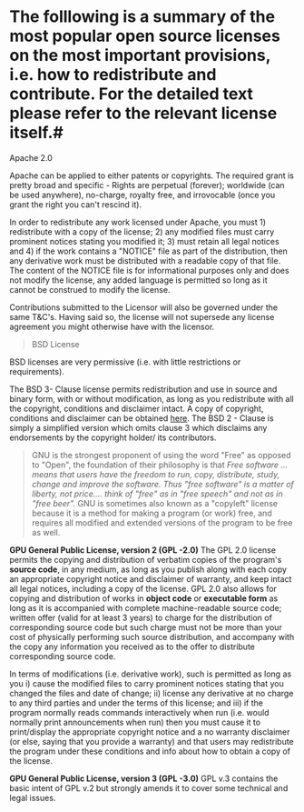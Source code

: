 # The folllowing is a summary of the most popular open source licenses on the most important provisions, i.e. how to redistribute and contribute. For the detailed text please refer to the relevant license itself.#

>
Apache 2.0 
>
Apache can be applied to either patents or copyrights. The required grant is pretty broad and specific - Rights are perpetual (forever); worldwide (can be used anywhere), no-charge, royalty free, and irrovocable (once you grant the right  you can't rescind it). 

In order to redistribute any work licensed under Apache, you must 1) redistribute with a copy of the license; 2) any modified files must carry prominent notices stating you modified it; 3) must retain all legal notices and 4) if the work contains a "NOTICE" file as part of the distribution, then any derivative work must be distributed with a readable copy of that file. The content of the NOTICE file is for informational purposes only and does not modify the license, any added language is permitted so long as it cannot be construed to modify the license. 

Contributions submitted to the Licensor will also be governed under the same T&C's. Having said so, the license will not supersede any license agreement you might otherwise have with the licensor. 

>BSD License
>
BSD licenses are very permissive (i.e. with little restrictions or requirements). 

The BSD 3- Clause license permits redistribution and use in source and binary form, with or without modification, as long as you redistribute with all the copyright, conditions and disclaimer intact. A copy of copyright, conditions and disclaimer can be obtained [here](http://opensource.org/licenses/BSD-3-Clause). The BSD 2 - Clause is simply a simplified version which omits clause 3 which disclaims any endorsements by the copyright holder/ its contributors. 

>GNU is the strongest proponent of using the word "Free" as opposed to "Open", the foundation of their philosophy is that *Free software ... means that users have the freedom to run, copy, distribute, study, change and improve the software. Thus "free software" is a matter of liberty, not price.... think of "free" as in "free speech" and not as in "free beer".*
>GNU is sometimes also known as a "copyleft" license because it is a method for making a program (or work) free, and requires all modified and extended versions of the program to be free as well. 

**GPU General Public License, version 2 (GPL -2.0)**
The GPL 2.0 license permits the copying and distribution of verbatim copies of the program's **source code**, in any medium, as long as you publish along with each copy an appropriate copyright notice and disclaimer of warranty, and keep intact all legal notices, including a copy of the license. GPL 2.0 also allows for copying and distribution of works in **object code** or **executable form** as long as it is accompanied with complete machine-readable source code; written offer (valid for at least 3 years) to charge for the distribution of corresponding source code but such charge must not be more than your cost of physically performing such source distribution, and accompany with the copy any information you received as to the offer to distribute corresponding source code. 

In terms of modifications (i.e. derivative work), such is permitted as long as you i) cause the modified files to carry prominent notices stating that you changed the files and date of change; ii) license any derivative at no charge to any third parties and under the terms of this license; and iii) if the program normally reads commands interactively when run (i.e. would normally print announcements when run) then you must cause it to print/display the appropriate copyright notice and a no warranty disclaimer (or else, saying that you provide a warranty) and that users may redistribute the program under these conditions and info about how to obtain a copy of the license. 

**GPU General Public License, version 3 (GPL -3.0)**
GPL v.3 contains the basic intent of GPL v.2 but strongly amends it to cover some technical and legal issues. 


